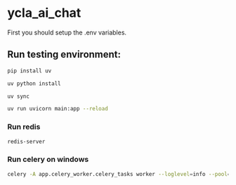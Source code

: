 # ycla_ai_chat

First you should setup the .env variables.

## Run testing environment:
```bash  
pip install uv
```
```bash
uv python install
```
```bash
uv sync
```
```bash
uv run uvicorn main:app --reload
```
### Run redis 
```bash
redis-server
```
### Run celery on windows
```bash
celery -A app.celery_worker.celery_tasks worker --loglevel=info --pool=eventlet
```


